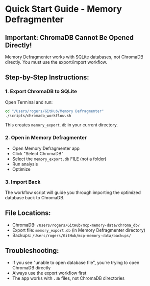 # Quick Start Guide - Memory Defragmenter

## Important: ChromaDB Cannot Be Opened Directly!

Memory Defragmenter works with SQLite databases, not ChromaDB directly. You must use the export/import workflow.

## Step-by-Step Instructions:

### 1. Export ChromaDB to SQLite
Open Terminal and run:
```bash
cd "/Users/rogers/GitHub/Memory Defragmenter"
./scripts/chromadb_workflow.sh
```

This creates `memory_export.db` in your current directory.

### 2. Open in Memory Defragmenter
- Open Memory Defragmenter app
- Click "Select ChromaDB" 
- Select the `memory_export.db` FILE (not a folder)
- Run analysis
- Optimize

### 3. Import Back
The workflow script will guide you through importing the optimized database back to ChromaDB.

## File Locations:
- ChromaDB: `/Users/rogers/GitHub/mcp-memory-data/chroma_db/`
- Export file: `memory_export.db` (in Memory Defragmenter directory)
- Backups: `/Users/rogers/GitHub/mcp-memory-data/backups/`

## Troubleshooting:
- If you see "unable to open database file", you're trying to open ChromaDB directly
- Always use the export workflow first
- The app works with `.db` files, not ChromaDB directories
